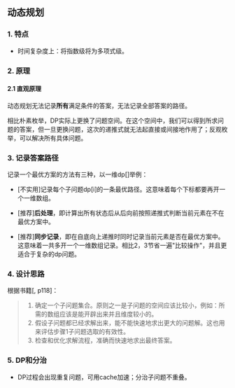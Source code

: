 ## 动态规划

### 1. 特点

* 时间复杂度上：将指数级将为多项式级。

### 2. 原理

#### 2.1  直观原理

动态规划无法记录**所有**满足条件的答案，无法记录全部答案的路径。

相比朴素枚举，DP实际上更换了问题空间。在这个空间中，我们可以得到所求问题的答案，但一旦更换问题，这次的递推式就无法起直接或间接地作用了；反观枚举，可以解决所有具体问题。



### 3. 记录答案路径

记录一个最优方案的方法有三种，以一维dp[]举例：

* [不实用]记录每个子问题dp[i]的一条最优路径。这意味着每个下标都要再开一个一维数组。

* [推荐]**后处理**，即计算出所有状态后从后向前按照递推式判断当前元素在不在最优方案中。

* [推荐]**同步记录**，即在自底向上递推时同时记录当前元素是否在最优方案中。这意味着一共多开一个一维数组记录。相比2，3节省一遍"比较操作"，并且更适合于复杂的dp问题。

### 4. 设计思路

根据书籍[, p118]：

> 1. 确定一个子问题集合。原则之一是子问题的空间应该比较小，例如：所需的数组应该是能开辟出来并且维度较小的。
> 2. 假设子问题都已经求解出来，能不能快速地求出更大的问题解。这也用来评估步骤1子问题选取的有效性。
> 3. 检查和优化求解流程，准确而快速地求出最终答案。



### 5. DP和分治

* DP过程会出现重复问题，可用cache加速；分治子问题不重叠。
